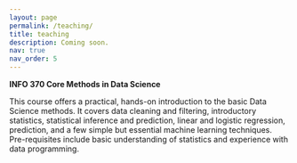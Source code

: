 ```yaml
---
layout: page
permalink: /teaching/
title: teaching
description: Coming soon.
nav: true
nav_order: 5
---
```


**INFO 370 Core Methods in Data Science**

This course offers a practical, hands-on introduction to the basic Data Science methods. It covers data cleaning and filtering, introductory statistics, statistical inference and prediction, linear and logistic regression, prediction, and a few simple but essential machine learning techniques. Pre-requisites include basic understanding of statistics and experience with data programming.

